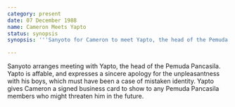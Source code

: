 ```yaml
---
category: present
date: 07 December 1988
name: Cameron Meets Yapto
status: synopsis
synopsis: '''Sanyoto for Cameron to meet Yapto, the head of the Pemuda Pancasila, who apologises for the misunderstanding with his boys and gives him a signed business card to show Cameron is now under his protection. '''

---
```



Sanyoto arranges meeting with Yapto, the head of
the Pemuda Pancasila. Yapto is affable, and expresses a sincere
apology for the unpleasantness with his boys, which must have been a
case of mistaken identity. Yapto gives Cameron a signed business card to
show to any Pemuda Pancasila members who might threaten him in the future.
